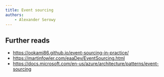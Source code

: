 ```yaml
---
title: Event sourcing
authors:
    - Alexander Serowy
---
```


## Further reads

- <https://ookami86.github.io/event-sourcing-in-practice/>
- <https://martinfowler.com/eaaDev/EventSourcing.html>
- <https://docs.microsoft.com/en-us/azure/architecture/patterns/event-sourcing>
